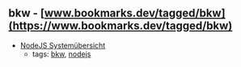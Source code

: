bkw - [www.bookmarks.dev/tagged/bkw](https://www.bookmarks.dev/tagged/bkw) 
---
* [NodeJS Systemübersicht](http://bkwiki.bkw-fmb.ch/pages/viewpage.action?pageId=46990219)
    * tags: [bkw](../tags/bkw.md), [nodejs](../tags/nodejs.md)
